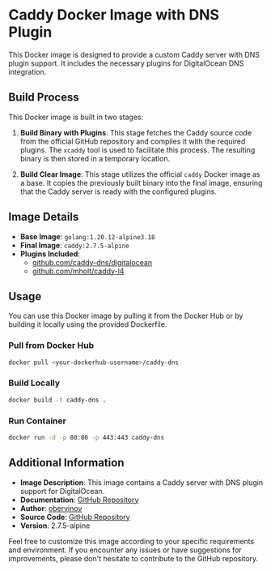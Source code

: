 # Caddy Docker Image with DNS Plugin

This Docker image is designed to provide a custom Caddy server with DNS plugin support. It includes the necessary plugins for DigitalOcean DNS integration.

## Build Process

This Docker image is built in two stages:

1. **Build Binary with Plugins**: This stage fetches the Caddy source code from the official GitHub repository and compiles it with the required plugins. The `xcaddy` tool is used to facilitate this process. The resulting binary is then stored in a temporary location.

2. **Build Clear Image**: This stage utilizes the official `caddy` Docker image as a base. It copies the previously built binary into the final image, ensuring that the Caddy server is ready with the configured plugins.

## Image Details

- **Base Image**: `golang:1.20.12-alpine3.18`
- **Final Image**: `caddy:2.7.5-alpine`
- **Plugins Included**:
  - [github.com/caddy-dns/digitalocean](https://github.com/caddy-dns/digitalocean)
  - [github.com/mholt/caddy-l4](https://github.com/mholt/caddy-l4)

## Usage

You can use this Docker image by pulling it from the Docker Hub or by building it locally using the provided Dockerfile.

### Pull from Docker Hub

```bash
docker pull <your-dockerhub-username>/caddy-dns
```

### Build Locally

```bash
docker build -t caddy-dns .
```

### Run Container

```bash
docker run -d -p 80:80 -p 443:443 caddy-dns
```

## Additional Information

- **Image Description**: This image contains a Caddy server with DNS plugin support for DigitalOcean.
- **Documentation**: [GitHub Repository](https://github.com/obervinov/images/docker/caddy/README.md)
- **Author**: [obervinov](https://github.com/obervinov)
- **Source Code**: [GitHub Repository](https://github.com/obervinov/images/docker/caddy/Dockerfile)
- **Version**: 2.7.5-alpine

Feel free to customize this image according to your specific requirements and environment. If you encounter any issues or have suggestions for improvements, please don't hesitate to contribute to the GitHub repository.
